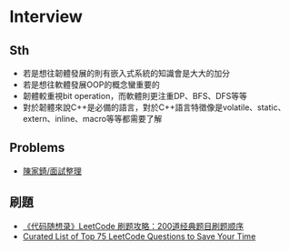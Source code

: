 # Interview

## Sth
- 若是想往韌體發展的則有嵌入式系統的知識會是大大的加分
- 若是想往軟體發展OOP的概念蠻重要的
- 韌體較重視bit operation，而軟體則更注重DP、BFS、DFS等等
- 對於韌體來說C++是必備的語言，對於C++語言特徵像是volatile、static、extern、inline、macro等等都需要了解

## Problems

- [陳家錡/面試整理](https://hackmd.io/@g9tdU4gDSTiEZrerd0g7-w/SyCXEfsSE?type=view)

## 刷題

- [《代码随想录》LeetCode 刷题攻略：200道经典题目刷题顺序](https://github.com/youngyangyang04/leetcode-master)
- [Curated List of Top 75 LeetCode Questions to Save Your Time](https://www.teamblind.com/post/New-Year-Gift---Curated-List-of-Top-75-LeetCode-Questions-to-Save-Your-Time-OaM1orEU)